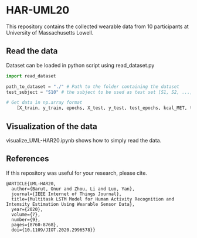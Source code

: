 # HAR-UML20

This repository contains the collected wearable data from 10 participants at University of Massachusetts Lowell. 

## Read the data
Dataset can be loaded in python script using read_dataset.py

```python
import read_dataset

path_to_dataset = "./" # Path to the folder containing the dataset
test_subject = "S10" # the subject to be used as test set [S1, S2, ..., S10]

# Get data in np.array format
	[X_train, y_train, epochs, X_test, y_test, test_epochs, kcal_MET, test_kcal_MET] = read_dataset.main(path_to_dataset, test=test_subject)

```

## Visualization of the data
visualize_UML-HAR20.ipynb shows how to simply read the data.

## References

If this repository was useful for your research, please cite.

```
@ARTICLE{UML-HAR20,
  author={Barut, Onur and Zhou, Li and Luo, Yan},
  journal={IEEE Internet of Things Journal}, 
  title={Multitask LSTM Model for Human Activity Recognition and Intensity Estimation Using Wearable Sensor Data}, 
  year={2020},
  volume={7},
  number={9},
  pages={8760-8768},
  doi={10.1109/JIOT.2020.2996578}}
```
